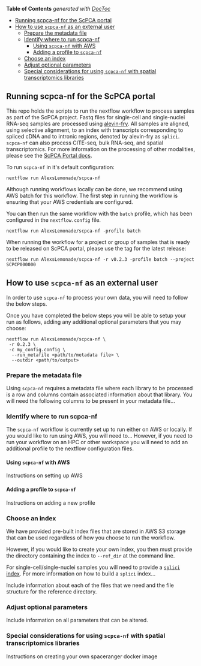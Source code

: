 <!-- START doctoc generated TOC please keep comment here to allow auto update -->
<!-- DON'T EDIT THIS SECTION, INSTEAD RE-RUN doctoc TO UPDATE -->
**Table of Contents**  *generated with [DocToc](https://github.com/thlorenz/doctoc)*

- [Running scpca-nf for the ScPCA portal](#running-scpca-nf-for-the-scpca-portal)
- [How to use `scpca-nf` as an external user](#how-to-use-scpca-nf-as-an-external-user)
  - [Prepare the metadata file](#prepare-the-metadata-file)
  - [Identify where to run scpca-nf](#identify-where-to-run-scpca-nf)
    - [Using `scpca-nf` with AWS](#using-scpca-nf-with-aws)
    - [Adding a profile to `scpca-nf`](#adding-a-profile-to-scpca-nf)
  - [Choose an index](#choose-an-index)
  - [Adjust optional parameters](#adjust-optional-parameters)
  - [Special considerations for using `scpca-nf` with spatial transcriptomics libraries](#special-considerations-for-using-scpca-nf-with-spatial-transcriptomics-libraries)

<!-- END doctoc generated TOC please keep comment here to allow auto update -->

## Running scpca-nf for the ScPCA portal 

This repo holds the scripts to run the nextflow workflow to process samples as part of the ScPCA project.
Fastq files for single-cell and single-nuclei RNA-seq samples are processed using [alevin-fry](https://alevin-fry.readthedocs.io/en/latest/). All samples are aligned, using selective alignment, to an index with transcripts corresponding to spliced cDNA and to intronic regions, denoted by alevin-fry as `splici`. 
`scpca-nf` can also process CITE-seq, bulk RNA-seq, and spatial transcriptomics. 
For more information on the processing of other modalities, please see the [ScPCA Portal docs](https://scpca.readthedocs.io/en/latest/). 

To run `scpca-nf` in it's default configuration: 

```
nextflow run AlexsLemonade/scpca-nf 
```

Although running workflows locally can be done, we recommend using AWS batch for this workflow. 
The first step in running the workflow is ensuring that your AWS credentials are configured. 

You can then run the same workflow with the `batch` profile, which has been configured in the `nextflow.config` file. 

```
nextflow run AlexsLemonade/scpca-nf -profile batch
```

When running the workflow for a project or group of samples that is ready to be released on ScPCA portal, please use the tag for the latest release: 

```
nextflow run AlexsLemonade/scpca-nf -r v0.2.3 -profile batch --project SCPCP000000
```

## How to use `scpca-nf` as an external user 

In order to use `scpca-nf` to process your own data, you will need to follow the below steps. 

Once you have completed the below steps you will be able to setup your run as follows, adding any additional optional parameters that you may choose: 

```
nextflow run AlexsLemonade/scpca-nf \
 -r 0.2.3 \
 -c my_config.config \
  --run_metafile <path/to/metadata file> \
  --outdir <path/to/output>
```

### Prepare the metadata file 

Using `scpca-nf` requires a metadata file where each library to be processed is a row and columns contain associated information about that library. 
You will need the following columns to be present in your metadata file... 

### Identify where to run scpca-nf

The `scpca-nf` workflow is currently set up to run either on AWS or locally. 
If you would like to run using AWS, you will need to... 
However, if you need to run your workflow on an HPC or other workspace you will need to add an additional profile to the nextflow configuration files. 

#### Using `scpca-nf` with AWS
Instructions on setting up AWS

#### Adding a profile to `scpca-nf`
Instructions on adding a new profile

### Choose an index 

We have provided pre-built index files that are stored in AWS S3 storage that can be used regardless of how you choose to run the workflow.

However, if you would like to create your own index, you then must provide the directory containing the index to `--ref_dir` at the command line.  

For single-cell/single-nuclei samples you will need to provide a [`splici` index](https://combine-lab.github.io/alevin-fry-tutorials/2021/improving-txome-specificity/).
For more information on how to build a `splici` index... 

Include information about each of the files that we need and the file structure for the reference directory. 

### Adjust optional parameters

Include information on all parameters that can be altered. 

### Special considerations for using `scpca-nf` with spatial transcriptomics libraries 

Instructions on creating your own spaceranger docker image


